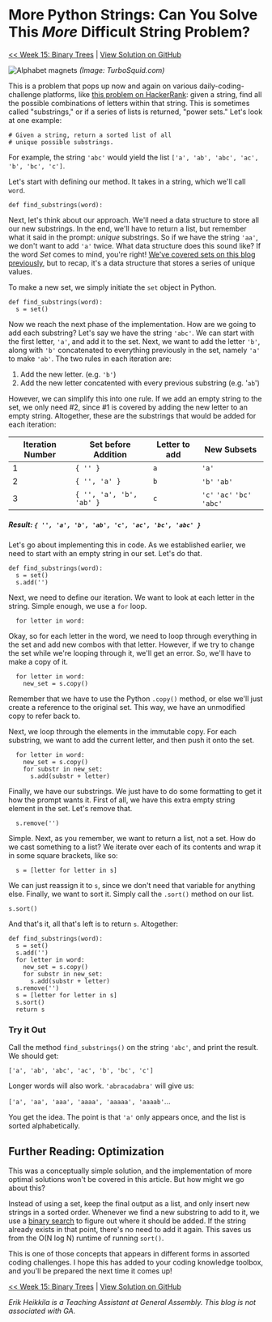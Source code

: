 # More Python Strings: Can You Solve This *More* Difficult String Problem?

[<< Week 15: Binary Trees](https://dev.to/erikhei/binary-christmas-trees-learn-the-three-simplest-tree-traversals-in-python-41ch) | [View Solution on GitHub](https://github.com/erik-hei/whiteboarding-with-erik/blob/master/arrays-and-strings/find_strings.py)

![Alphabet magnets](https://static.turbosquid.com/Preview/2020/03/24__10_02_23/alphabet_004_0000.jpg0DC9B5C0-7C0E-481F-81BD-F51D6005E5DALarge.jpg)
*(Image: TurboSquid.com)*

This is a problem that pops up now and again on various daily-coding-challenge platforms, like [this problem on HackerRank](https://www.hackerrank.com/challenges/find-strings/problem?h_r=next-challenge&h_v=zen&h_r=next-challenge&h_v=zen&h_r=next-challenge&h_v=zen&h_r=next-challenge&h_v=zen&h_r=next-challenge&h_v=zen&h_r=next-challenge&h_v=zen&h_r=next-challenge&h_v=zen&h_r=next-challenge&h_v=zen): given a string, find all the possible combinations of letters within that string. This is sometimes called "substrings," or if a series of lists is returned, "power sets." Let's look at one example:

	# Given a string, return a sorted list of all 
	# unique possible substrings.
	
For example, the string `'abc'` would yield the list `['a', 'ab', 'abc', 'ac', 'b', 'bc', 'c']`.

Let's start with defining our method. It takes in a string, which we'll call `word`.

	def find_substrings(word):

Next, let's think about our approach. We'll need a data structure to store all our new substrings. In the end, we'll have to return a list, but remember what it said in the prompt: *unique* substrings. So if we have the string `'aa'`, we don't want to add `'a'` twice. What data structure does this sound like? If the word *Set* comes to mind, you're right! [We've covered sets on this blog previously](https://dev.to/erikhei/more-python-practice-find-the-random-number-ft-sets-50lf), but to recap, it's a data structure that stores a series of unique values. 

To make a new set, we simply initiate the `set` object in Python.

	def find_substrings(word):
	  s = set()
	  
Now we reach the next phase of the implementation. How are we going to add each substring? Let's say we have the string `'abc'`. We can start with the first letter, `'a'`, and add it to the set. Next, we want to add the letter `'b'`, along with `'b'` concatenated to everything previously in the set, namely `'a'` to make `'ab'`.  The two rules in each iteration are:

1. Add the new letter. (e.g. `'b'`)
2. Add the new letter concatented with every previous substring (e.g. '`ab`')

However, we can simplify this into one rule. If we add an empty string to the set, we only need #2, since #1 is covered by adding the new letter to an empty string. Altogether, these are the substrings that would be added for each iteration:

|Iteration Number|Set before Addition| Letter to add| New Subsets|
|---|---|---|---|
|1 | `{ '' }` | `a` | `'a'` |
|2| `{ '', 'a' }` | `b` | `'b'` `'ab'` |
|3| `{ '', 'a', 'b', 'ab' }` | `c` | `'c'` `'ac'` `'bc'` `'abc'`|

##### Result: `{ '', 'a', 'b', 'ab', 'c', 'ac', 'bc', 'abc' }`

Let's go about implementing this in code. As we established earlier, we need to start with an empty string in our set. Let's do that.

	def find_substrings(word):
	  s = set()
	  s.add('')
	  
Next, we need to define our iteration. We want to look at each letter in the string. Simple enough, we use a `for` loop. 

	  for letter in word:

Okay, so for each letter in the word, we need to loop through everything in the set and add new combos with that letter. However, if we try to change the set while we're looping through it, we'll get an error. So, we'll have to make a copy of it. 

	  for letter in word:
	    new_set = s.copy()
	    
Remember that we have to use the Python `.copy()` method, or else we'll just create a reference to the original set. This way, we have an unmodified copy to refer back to.

Next, we loop through the elements in the immutable copy. For each substring, we want to add the current letter, and then push it onto the set.

	  for letter in word:
	    new_set = s.copy()
	    for substr in new_set:
	      s.add(substr + letter)
	      
Finally, we have our substrings. We just have to do some formatting to get it how the prompt wants it. First of all, we have this extra empty string element in the set. Let's remove that. 

	  s.remove('')

Simple. Next, as you remember, we want to return a list, not a set. How do we cast something to a list? We iterate over each of its contents and wrap it in some square brackets, like so:

	  s = [letter for letter in s]
	  
We can just reassign it to `s`, since we don't need that variable for anything else. Finally, we want to sort it. Simply call the `.sort()` method on our list.

	s.sort()

And that's it, all that's left is to return `s`. Altogether:

	def find_substrings(word):
	  s = set()
	  s.add('')
	  for letter in word:
	    new_set = s.copy()
	    for substr in new_set:
	      s.add(substr + letter)
	  s.remove('')
	  s = [letter for letter in s]
	  s.sort()
	  return s
	  
### Try it Out

Call the method `find_substrings()` on the string `'abc'`, and print the result. We should get: 

`['a', 'ab', 'abc', 'ac', 'b', 'bc', 'c']`

Longer words will also work. `'abracadabra'` will give us:

`['a', 'aa', 'aaa', 'aaaa', 'aaaaa', 'aaaab'`...

You get the idea. The point is that `'a'` only appears once, and the list is sorted alphabetically.

## Further Reading: Optimization

This was a conceptually simple solution, and the implementation of more optimal solutions won't be covered in this article. But how might we go about this?

Instead of using a set, keep the final output as a list, and only insert new strings in a sorted order. Whenever we find a new substring to add to it, we use a [binary search](https://dev.to/erikhei/algorithms-in-python-how-to-implement-binary-search-10d4) to figure out where it should be added. If the string already exists in that point, there's no need to add it again. This saves us from the O(N log N) runtime of running `sort()`.

This is one of those concepts that appears in different forms in assorted coding challenges. I hope this has added to your coding knowledge toolbox, and you'll be prepared the next time it comes up! 

[<< Week 15: Binary Trees](https://dev.to/erikhei/binary-christmas-trees-learn-the-three-simplest-tree-traversals-in-python-41ch) | [View Solution on GitHub](https://github.com/erik-hei/whiteboarding-with-erik/blob/master/arrays-and-strings/find_strings.py)

*Erik Heikkila is a Teaching Assistant at General Assembly. This blog is not associated with GA.*


